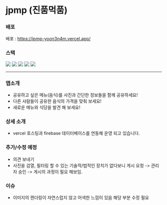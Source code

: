 # jpmp (진품먹품)

### 배포

배포 : https://jpmp-yoon3n4m.vercel.app/

### 스택
<img src="https://img.shields.io/badge/next.js-000000?style=for-the-badge&logo=nextdotjs&logoColor=white"> <img src="https://img.shields.io/badge/typescript-3178C6?style=for-the-badge&logo=typescript&logoColor=white"> <img src="https://img.shields.io/badge/firebase-FFCA28?style=for-the-badge&logo=firebase&logoColor=white"> <img src="https://img.shields.io/badge/styled components-DB7093?style=for-the-badge&logo=styled-components&logoColor=white">
 <img src="https://img.shields.io/badge/framer-0055FF?style=for-the-badge&logo=framer&logoColor=white">
<hr>

### 앱소개

* 공유하고 싶은 메뉴(음식)를 사진과 간단한 정보들을 함께 공유하세요!
* 다른 사람들이 공유한 음식의 가격을 맞춰 보세요!
* 새로운 메뉴와 식당을 발견 해 보세요!

### 상세 소개

* vercel 호스팅과 firebase 데이터베이스를 연동해 운영 되고 있습니다.


### 추가/수정 예정
* 의견 보내기 
* 사진을 검열, 필터링 할 수 있는 기술적/법적인 장치가 없다보니 게시 요청 -> 관리자 승인 -> 게시의 과정이 필요 해보임.


### 이슈
* 이미지의 렌더링이 자연스럽지 않고 어색한 느낌이 있음 해당 부분 수정 필요

